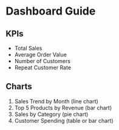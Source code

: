 # Dashboard Guide

## KPIs
- Total Sales
- Average Order Value
- Number of Customers
- Repeat Customer Rate

## Charts
1. Sales Trend by Month (line chart)
2. Top 5 Products by Revenue (bar chart)
3. Sales by Category (pie chart)
4. Customer Spending (table or bar chart)

